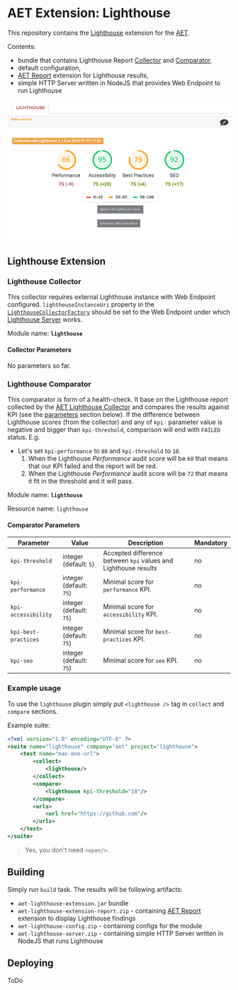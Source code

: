 # AET Extension: Lighthouse
This repository contains the [Lighthouse]((https://developers.google.com/web/tools/lighthouse/)) 
extension for the [AET](https://github.com/Cognifide/aet).

Contents:
- bundle that contains Lighthouse Report [Collector](https://github.com/Cognifide/aet/wiki/Collectors) and
[Comparator](https://github.com/Cognifide/aet/wiki/Comparators),
- default configuration,
- [AET Report](https://github.com/Cognifide/aet/tree/master/report) extension for Lighthouse results,
- simple HTTP Server written in NodeJS that provides Web Endpoint to run Lighthouse

![Lighthouse AET Report](misc/report-screenshot.png)

## Lighthouse Extension

### Lighthouse Collector
This collector requires external Lighthouse instance with Web Endpoint configured.
`lighthouseInstanceUri` property in the [`LighthouseCollectorFactory`](https://github.com/Skejven/aet-lighthouse-extension/blob/master/conf/com.github.skejven.collector.LighthouseCollectorFactory.cfg)
should be set to the Web Endpoint under which [Lighthouse Server](https://github.com/Skejven/aet-lighthouse-extension/tree/master/lighthouse-server)
works.

Module name: **`lighthouse`**

#### Collector Parameters

No parameters so far.

### Lighthouse Comparator
This comparator is form of a health-check. It base on the Lighthouse report collected by the 
[AET Lighthouse Collector](#lighthouse-collector) and compares the results against KPI (see the 
[parameters](#comparator-parameters) section below).
If the difference between Lighthouse scores (from the collector) and any of `kpi-` parameter 
value is negative and bigger than `kpi-threshold`, comparison will end with `FAILED` status. E.g.
- Let's set `kpi-performance` to `80` and `kpi-threshold` to `10`.
  1. When the Lighthouse *Performance* audit score will be `60` that means that our KPI failed and the report will be red.
  2. When the Lighthouse *Performance* audit score will be `72` that means it fit in the threshold and it will pass.

Module name: **`lighthouse`**

Resource name: `lighthouse`

#### Comparator Parameters

| Parameter | Value | Description | Mandatory |
| --------- | ----- | ----------- | --------- |
| `kpi-threshold` | integer (default: `5`) | Accepted difference between `kpi` values and Lighthouse results | no |
| `kpi-performance` | integer (default: `75`) | Minimal score for `performance` KPI. | no |
| `kpi-accessibility` | integer (default: `75`) | Minimal score for `accessibility` KPI. | no |
| `kpi-best-practices` | integer (default: `75`) | Minimal score for `best-practices` KPI. | no |
| `kpi-seo` | integer (default: `75`) | Minimal score for `seo` KPI. | no |

### Example usage
To use the `lighthouse` plugin simply put `<lighthouse />` tag in `collect` and `compare` sections.

Example suite:

```xml
<?xml version="1.0" encoding="UTF-8" ?>
<suite name="lighthouse" company="aet" project="lighthouse">
    <test name="max-one-url">
        <collect>
            <lighthouse/>
        </collect>
        <compare>
            <lighthouse kpi-threshold="10"/>
        </compare>
        <urls>
            <url href="https://github.com"/>
        </urls>
    </test>
</suite>

```

> Yes, you don't need `<open/>`.

## Building
Simply run `build` task.
The results will be following artifacts:
- `aet-lighthouse-extension.jar` bundle
- `aet-lighthouse-extension-report.zip` - containing [AET Report](https://github.com/Cognifide/aet/tree/master/report) 
extension to display Lighthouse findings
- `aet-lighthouse-config.zip` - containing configs for the module
- `aet-lighthouse-server.zip` - containing simple HTTP Server written in NodeJS that runs Lighthouse

## Deploying
ToDo

